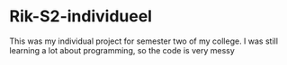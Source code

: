 # Rik-S2-individueel
This was my individual project for semester two of my college. 
I was still learning a lot about programming, so the code is very messy
